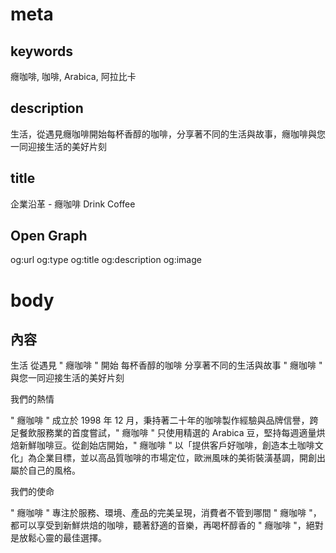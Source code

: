 # meta

## keywords
癮咖啡, 咖啡, Arabica, 阿拉比卡

## description
生活，從遇見癮咖啡開始每杯香醇的咖啡，分享著不同的生活與故事，癮咖啡與您一同迎接生活的美好片刻

## title
企業沿革 - 癮咖啡 Drink Coffee

## Open Graph
og:url
og:type
og:title
og:description
og:image

# body

## 內容
生活 從遇見 " 癮咖啡 " 開始
每杯香醇的咖啡 分享著不同的生活與故事
" 癮咖啡 " 與您一同迎接生活的美好片刻

我們的熱情

" 癮咖啡 " 成立於 1998 年 12 月，秉持著二十年的咖啡製作經驗與品牌信譽，跨足餐飲服務業的首度嘗試，" 癮咖啡 " 只使用精選的 Arabica 豆，堅持每週適量烘焙新鮮咖啡豆。從創始店開始，" 癮咖啡 " 以「提供客戶好咖啡，創造本土咖啡文化」為企業目標，並以高品質咖啡的市場定位，歐洲風味的美術裝潢基調，開創出屬於自己的風格。

我們的使命

" 癮咖啡 " 專注於服務、環境、產品的完美呈現，消費者不管到哪間 " 癮咖啡 "，都可以享受到新鮮烘焙的咖啡，聽著舒適的音樂，再喝杯醇香的 " 癮咖啡 "，絕對是放鬆心靈的最佳選擇。

